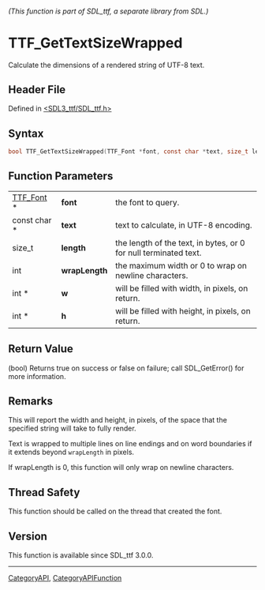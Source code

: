 ###### (This function is part of SDL_ttf, a separate library from SDL.)
# TTF_GetTextSizeWrapped

Calculate the dimensions of a rendered string of UTF-8 text.

## Header File

Defined in [<SDL3_ttf/SDL_ttf.h>](https://github.com/libsdl-org/SDL_ttf/blob/main/include/SDL3_ttf/SDL_ttf.h)

## Syntax

```c
bool TTF_GetTextSizeWrapped(TTF_Font *font, const char *text, size_t length, int wrapLength, int *w, int *h);
```

## Function Parameters

|                        |                |                                                                  |
| ---------------------- | -------------- | ---------------------------------------------------------------- |
| [TTF_Font](TTF_Font) * | **font**       | the font to query.                                               |
| const char *           | **text**       | text to calculate, in UTF-8 encoding.                            |
| size_t                 | **length**     | the length of the text, in bytes, or 0 for null terminated text. |
| int                    | **wrapLength** | the maximum width or 0 to wrap on newline characters.            |
| int *                  | **w**          | will be filled with width, in pixels, on return.                 |
| int *                  | **h**          | will be filled with height, in pixels, on return.                |

## Return Value

(bool) Returns true on success or false on failure; call SDL_GetError() for
more information.

## Remarks

This will report the width and height, in pixels, of the space that the
specified string will take to fully render.

Text is wrapped to multiple lines on line endings and on word boundaries if
it extends beyond `wrapLength` in pixels.

If wrapLength is 0, this function will only wrap on newline characters.

## Thread Safety

This function should be called on the thread that created the font.

## Version

This function is available since SDL_ttf 3.0.0.

----
[CategoryAPI](CategoryAPI), [CategoryAPIFunction](CategoryAPIFunction)

